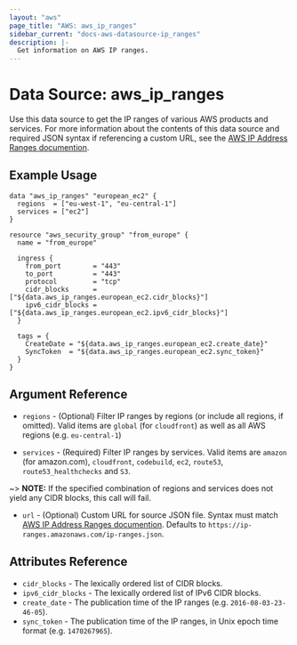 ```yaml
---
layout: "aws"
page_title: "AWS: aws_ip_ranges"
sidebar_current: "docs-aws-datasource-ip_ranges"
description: |-
  Get information on AWS IP ranges.
---
```


# Data Source: aws_ip_ranges

Use this data source to get the IP ranges of various AWS products and services. For more information about the contents of this data source and required JSON syntax if referencing a custom URL, see the [AWS IP Address Ranges documention][1].

## Example Usage

```hcl
data "aws_ip_ranges" "european_ec2" {
  regions  = ["eu-west-1", "eu-central-1"]
  services = ["ec2"]
}

resource "aws_security_group" "from_europe" {
  name = "from_europe"

  ingress {
    from_port        = "443"
    to_port          = "443"
    protocol         = "tcp"
    cidr_blocks      = ["${data.aws_ip_ranges.european_ec2.cidr_blocks}"]
    ipv6_cidr_blocks = ["${data.aws_ip_ranges.european_ec2.ipv6_cidr_blocks}"]
  }

  tags = {
    CreateDate = "${data.aws_ip_ranges.european_ec2.create_date}"
    SyncToken  = "${data.aws_ip_ranges.european_ec2.sync_token}"
  }
}
```

## Argument Reference

* `regions` - (Optional) Filter IP ranges by regions (or include all regions, if
omitted). Valid items are `global` (for `cloudfront`) as well as all AWS regions
(e.g. `eu-central-1`)

* `services` - (Required) Filter IP ranges by services. Valid items are `amazon`
(for amazon.com), `cloudfront`, `codebuild`, `ec2`, `route53`, `route53_healthchecks` and `S3`.

~> **NOTE:** If the specified combination of regions and services does not yield any
CIDR blocks, this call will fail.

* `url` - (Optional) Custom URL for source JSON file. Syntax must match [AWS IP Address Ranges documention][1]. Defaults to `https://ip-ranges.amazonaws.com/ip-ranges.json`.

## Attributes Reference

* `cidr_blocks` - The lexically ordered list of CIDR blocks.
* `ipv6_cidr_blocks` - The lexically ordered list of IPv6 CIDR blocks.
* `create_date` - The publication time of the IP ranges (e.g. `2016-08-03-23-46-05`).
* `sync_token` - The publication time of the IP ranges, in Unix epoch time format
  (e.g. `1470267965`).

[1]: https://docs.aws.amazon.com/general/latest/gr/aws-ip-ranges.html
